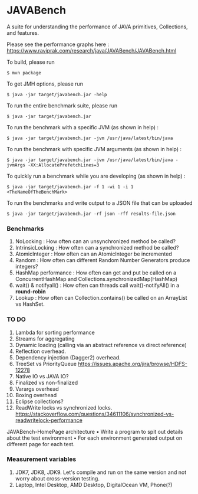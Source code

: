 # JAVABench
A suite for understanding the performance of JAVA primitives, Collections, and features.

Please see the performance graphs here : https://www.raviprak.com/research/java/JAVABench/JAVABench.html

To build, please run 
```
$ mvn package
```

To get JMH options, please run
```
$ java -jar target/javabench.jar -help
```

To run the entire benchmark suite, please run
```
$ java -jar target/javabench.jar
```

To run the benchmark with a specific JVM (as shown in help) :
```
$ java -jar target/javabench.jar -jvm /usr/java/latest/bin/java
```

To run the benchmark with specific JVM arguments (as shown in help) :
```
$ java -jar target/javabench.jar -jvm /usr/java/latest/bin/java -jvmArgs -XX:AllocatePrefetchLines=3
```

To quickly run a benchmark while you are developing (as shown in help) :
```
$ java -jar target/javabench.jar -f 1 -wi 1 -i 1 <TheNameOfTheBenchMark>
```

To run the benchmarks and write output to a JSON file that can be uploaded
```
$ java -jar target/javabench.jar -rf json -rff results-file.json
```

### Benchmarks
1. NoLocking : How often can an unsynchronized method be called?
2. IntrinsicLocking : How often can a synchronized method be called?
3. AtomicInteger : How often can an AtomicInteger be incremented
4. Random : How often can different Random Number Generators produce integers?
5. HashMap performance : How often can get and put be called on a ConcurrentHashMap and Collections.synchronizedMap(HashMap)
6. wait() & notifyall() : How often can threads call wait()-notifyAll() in a **round-robin**
7. Lookup : How often can Collection.contains() be called on an ArrayList vs HashSet.

### TO DO
1. Lambda for sorting performance
2. Streams for aggregating
3. Dynamic loading (calling via an abstract reference vs direct reference)
4. Reflection overhead.
5. Dependency injection (Dagger2) overhead.
6. TreeSet vs PriorityQueue https://issues.apache.org/jira/browse/HDFS-12278
7. Native IO vs JAVA IO?
8. Finalized vs non-finalized
9. Varargs overhead
10. Boxing overhead
11. Eclipse collections? 
12. ReadWrite locks vs synchronized locks. https://stackoverflow.com/questions/34611106/synchronized-vs-readwritelock-performance

JAVABench-HomePage architecture
• Write a program to spit out details about the test environment
• For each environment generated output on different page for each test.


### Measurement variables
1. JDK7, JDK8, JDK9. Let's compile and run on the same version and not worry about cross-version testing.
2. Laptop, Intel Desktop, AMD Desktop, DigitalOcean VM, Phone(?)
